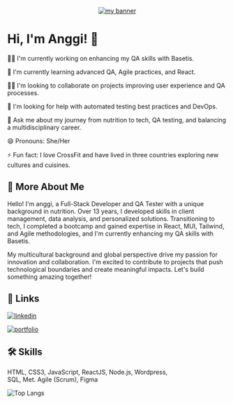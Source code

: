 <!--
**anggifit/anggifit** is a ✨ _special_ ✨ repository because its `README.md` (this file) appears on your GitHub profile.

Here are some ideas to get you started:

- 🔭 I’m currently working on ...
- 🌱 I’m currently learning ...!

- 👯 I’m looking to collaborate on ...
- 🤔 I’m looking for help with ...
- 💬 Ask me about ...
- 📫 How to reach me: ...
- 😄 Pronouns: ...
- ⚡ Fun fact: ...
-->
<p align="center">
  <a href="https://personal-portafolio-pi.vercel.app/" target="_blank" rel="noreferrer"><img src="https://github.com/user-attachments/assets/144886f0-1d13-4c22-80c6-063450674441" alt="my banner">    </a>

</p>

# Hi, I'm Anggi! 👋
👩‍💻 I'm currently working on enhancing my QA skills with Basetis.

🧠 I'm currently learning advanced QA, Agile practices, and React.

👯‍♀️ I'm looking to collaborate on projects improving user experience and QA processes.

🤔 I'm looking for help with automated testing best practices and DevOps.

💬 Ask me about my journey from nutrition to tech, QA testing, and balancing a multidisciplinary career.

😄 Pronouns: She/Her

⚡️ Fun fact: I love CrossFit and have lived in three countries exploring new cultures and cuisines.

## 🚀 More About Me
Hello! I'm anggi, a Full-Stack Developer and QA Tester with a unique background in nutrition. Over 13 years, I developed skills in client management, data analysis, and personalized solutions. Transitioning to tech, I completed a bootcamp and gained expertise in React, MUI, Tailwind, and Agile methodologies, and I'm currently enhancing my QA skills with Basetis.

My multicultural background and global perspective drive my passion for innovation and collaboration. I'm excited to contribute to projects that push technological boundaries and create meaningful impacts. Let's build something amazing together!


## 🔗 Links
[![linkedin](https://img.shields.io/badge/linkedin-0A66C2?style=for-the-badge&logo=linkedin&logoColor=white)](https://www.linkedin.com/in/angelynbonaldy)

[![portfolio](https://img.shields.io/badge/my_portfolio-000?style=for-the-badge&logo=ko-fi&logoColor=white)](https://personal-portafolio-pi.vercel.app/)


## 🛠 Skills
HTML, CSS3, 
JavaScript, 
ReactJS, 
Node.js, 
Wordpress,  
SQL, 
Met. Agile (Scrum), 
Figma


![Top Langs](https://github-readme-stats.vercel.app/api/top-langs/?username=anggifit&layout=compact)


